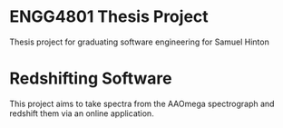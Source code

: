 # ENGG4801 Thesis Project

Thesis project for graduating software engineering for Samuel Hinton

# Redshifting Software

This project aims to take spectra from the AAOmega spectrograph and redshift them via an online application.